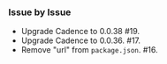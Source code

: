 ### Issue by Issue

 * Upgrade Cadence to 0.0.38 #19.
 * Upgrade Cadence to 0.0.36. #17.
 * Remove "url" from `package.json`. #16.
